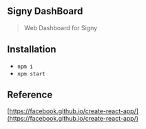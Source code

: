 ## Signy DashBoard
> Web Dashboard for Signy

## Installation

-   `npm i`
-   `npm start`

## Reference

[https://facebook.github.io/create-react-app/](https://facebook.github.io/create-react-app/)